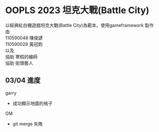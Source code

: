 # OOPLS 2023 坦克大戰(Battle City)  
以經典紅白機遊戲坦克大戰(Battle City)為範本，使用gameframework 製作  
由  
110590048 陳俊諺  
110590028 黃冠鈞  
以及  
協助 寒假的繪師  
協助 街頭藝人
  
  
## 03/04 進度
garry  
* 成功顯示地圖的格子  

GM  
* git merge 失敗  
